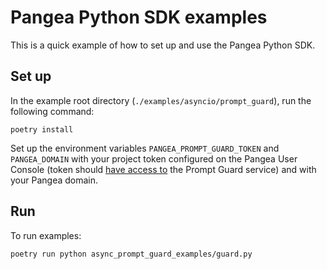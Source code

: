# Pangea Python SDK examples

This is a quick example of how to set up and use the Pangea Python SDK.

## Set up

In the example root directory (`./examples/asyncio/prompt_guard`), run the following command:

```
poetry install
```

Set up the environment variables `PANGEA_PROMPT_GUARD_TOKEN` and `PANGEA_DOMAIN`
with your project token configured on the Pangea User Console (token should
[have access to][tokens] the Prompt Guard service) and with your Pangea domain.

## Run

To run examples:

```
poetry run python async_prompt_guard_examples/guard.py
```

[tokens]: https://pangea.cloud/docs/admin-guide/tokens
